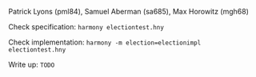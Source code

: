 Patrick Lyons (pml84), Samuel Aberman (sa685), Max Horowitz (mgh68)

Check specification: ```harmony electiontest.hny```

Check implementation: ```harmony -m election=electionimpl electiontest.hny```

Write up: ```TODO```
